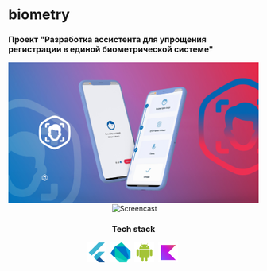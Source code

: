 # biometry

### Проект "Разработка ассистента для упрощения регистрации в единой биометрической системе"
<div align="center">

<div align="center">

  <img src="https://github.com/AnnyVJu/biometry/blob/master/doc/img.jpg" title="Mockup" alt="Mockup"/>&nbsp;
  <img src="https://github.com/AnnyVJu/biometry/blob/master/doc/screencast.gif" title="Screencast" alt="Screencast"/>&nbsp;
  
<h3>
<p> Tech stack </p>
</h3> 
  <img src="https://github.com/devicons/devicon/blob/master/icons/flutter/flutter-original.svg" title="Flutter" alt="Flutter" wirth="40" height="40"/>&nbsp;
  <img src="https://github.com/devicons/devicon/blob/master/icons/dart/dart-original.svg" title="Dart" alt="Dart" wirth="40" height="40"/>&nbsp;
  <img src="https://github.com/devicons/devicon/blob/master/icons/android/android-original.svg" title="Android" alt="Android" wirth="40" height="40"/>&nbsp;
  <img src="https://github.com/devicons/devicon/blob/master/icons/kotlin/kotlin-original.svg" title="Kotlin" alt="Kotlin" wirth="40" height="40"/>&nbsp;

